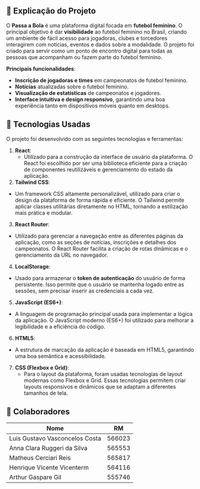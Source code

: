 ## 📜 Explicação do Projeto

O **Passa a Bola** é uma plataforma digital focada em **futebol feminino**. O principal objetivo é dar **visibilidade** ao futebol feminino no Brasil, criando um ambiente de fácil acesso para jogadoras, clubes e torcedores interagirem com notícias, eventos e dados sobre a modalidade. O projeto foi criado para servir como um ponto de encontro digital para todas as pessoas que acompanham ou fazem parte do futebol feminino.

**Principais funcionalidades**:
- **Inscrição de jogadoras e times** em campeonatos de futebol feminino.
- **Notícias** atualizadas sobre o futebol feminino.
- **Visualização de estatísticas** de campeonatos e jogadores.
- **Interface intuitiva e design responsivo**, garantindo uma boa experiência tanto em dispositivos móveis quanto em desktops.

## 🚀 Tecnologias Usadas

O projeto foi desenvolvido com as seguintes tecnologias e ferramentas:

1. **React**: 
   - Utilizado para a construção da interface de usuário da plataforma. O React foi escolhido por ser uma biblioteca eficiente para a criação de componentes reutilizáveis e gerenciamento do estado da aplicação. 
2. **Tailwind CSS**:
- Um framework CSS altamente personalizável, utilizado para criar o design da plataforma de forma rápida e eficiente. O Tailwind permite aplicar classes utilitárias diretamente no HTML, tornando a estilização mais prática e modular.
3. **React Router**:
- Utilizado para gerenciar a navegação entre as diferentes páginas da aplicação, como as seções de notícias, inscrições e detalhes dos campeonatos. O React Router facilita a criação de rotas dinâmicas e o gerenciamento da URL no navegador.
4. **LocalStorage**:
- Usado para armazenar o **token de autenticação** do usuário de forma persistente. Isso permite que o usuário se mantenha logado entre as sessões, sem precisar inserir as credenciais a cada vez.
5. **JavaScript (ES6+)**:
- A linguagem de programação principal usada para implementar a lógica da aplicação. O JavaScript moderno (ES6+) foi utilizado para melhorar a legibilidade e a eficiência do código.
6. **HTML5**:
- A estrutura de marcação da aplicação é baseada em HTML5, garantindo uma boa semântica e acessibilidade.
7. **CSS (Flexbox e Grid)**:
   - Para o layout da plataforma, foram usadas tecnologias de layout modernas como Flexbox e Grid. Essas tecnologias permitem criar layouts responsivos e dinâmicos que se adaptam a diferentes tamanhos de tela.


## 🤝 Colaboradores

| Nome                          | RM      |
|-------------------------------|---------|
| Luis Gustavo Vasconcelos Costa| 566023  |
| Anna Clara Ruggeri da Silva   | 565553  |
| Matheus Cerciari Reis         | 565817  |
| Henrique Vicente Vicenterm    | 564116  |
| Arthur Gaspare Gil            | 555746  |





